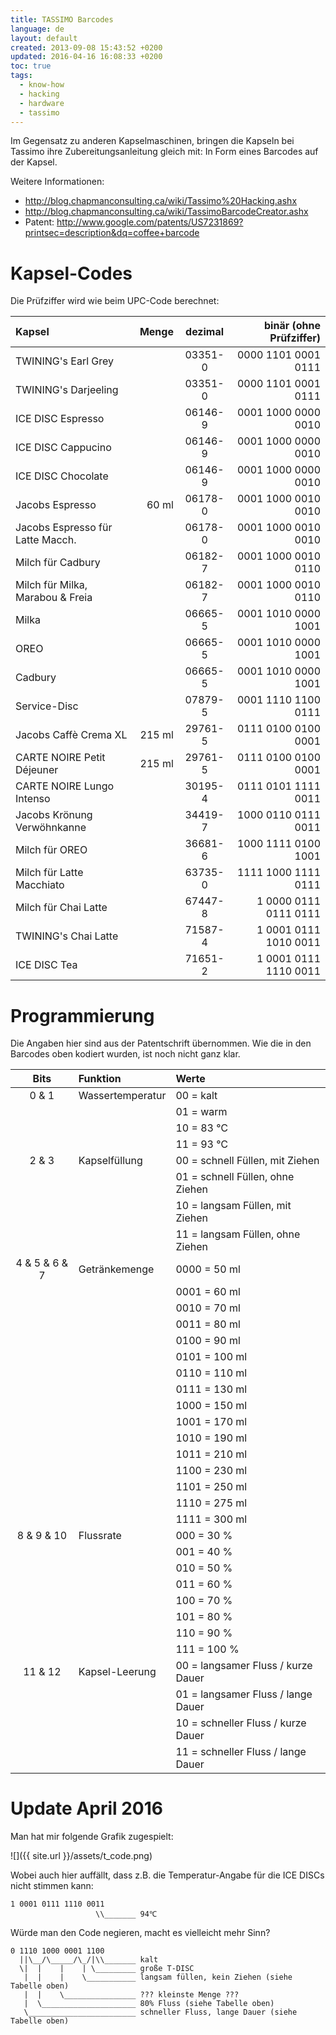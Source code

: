 ```yaml
---
title: TASSIMO Barcodes
language: de
layout: default
created: 2013-09-08 15:43:52 +0200
updated: 2016-04-16 16:08:33 +0200
toc: true
tags:
  - know-how
  - hacking
  - hardware
  - tassimo
---
```

Im Gegensatz zu anderen Kapselmaschinen, bringen die Kapseln bei Tassimo ihre Zubereitungsanleitung gleich mit:
In Form eines Barcodes auf der Kapsel.

Weitere Informationen:

* <http://blog.chapmanconsulting.ca/wiki/Tassimo%20Hacking.ashx>
* <http://blog.chapmanconsulting.ca/wiki/TassimoBarcodeCreator.ashx>
* Patent: <http://www.google.com/patents/US7231869?printsec=description&dq=coffee+barcode>


Kapsel-Codes
============

<p><div class="notetip" markdown="1">
Die Prüfziffer wird wie beim UPC-Code berechnet: <http://en.wikipedia.org/wiki/Universal_Product_Code#Check_digits>
</div></p>

| Kapsel                            |  Menge  |  dezimal |  binär (ohne Prüfziffer)  |
|:----------------------------------|--------:|:--------:|--------------------------:|
| TWINING's Earl Grey               |         |  03351-0 |   0000 1101 0001 0111 |
| TWINING's Darjeeling              |         |  03351-0 |   0000 1101 0001 0111 |
| ICE DISC Espresso                 |         |  06146-9 |   0001 1000 0000 0010 |
| ICE DISC Cappucino                |         |  06146-9 |   0001 1000 0000 0010 |
| ICE DISC Chocolate                |         |  06146-9 |   0001 1000 0000 0010 |
| Jacobs Espresso                   |   60 ml |  06178-0 |   0001 1000 0010 0010 |
| Jacobs Espresso für Latte Macch.  |         |  06178-0 |   0001 1000 0010 0010 |
| Milch für Cadbury                 |         |  06182-7 |   0001 1000 0010 0110 |
| Milch für Milka, Marabou & Freia  |         |  06182-7 |   0001 1000 0010 0110 |
| Milka                             |         |  06665-5 |   0001 1010 0000 1001 |
| OREO                              |         |  06665-5 |   0001 1010 0000 1001 |
| Cadbury                           |         |  06665-5 |   0001 1010 0000 1001 |
| Service-Disc                      |         |  07879-5 |   0001 1110 1100 0111 |
| Jacobs Caffè Crema XL             |  215 ml |  29761-5 |   0111 0100 0100 0001 |
| CARTE NOIRE Petit Déjeuner        |  215 ml |  29761-5 |   0111 0100 0100 0001 |
| CARTE NOIRE Lungo Intenso         |         |  30195-4 |   0111 0101 1111 0011 |
| Jacobs Krönung Verwöhnkanne       |         |  34419-7 |   1000 0110 0111 0011 |
| Milch für OREO                    |         |  36681-6 |   1000 1111 0100 1001 |
| Milch für Latte Macchiato         |         |  63735-0 |   1111 1000 1111 0111 |
| Milch für Chai Latte              |         |  67447-8 | 1 0000 0111 0111 0111 |
| TWINING's Chai Latte              |         |  71587-4 | 1 0001 0111 1010 0011 |
| ICE DISC Tea                      |         |  71651-2 | 1 0001 0111 1110 0011 |


Programmierung
==============

<p><div class="notewarning">
Die Angaben hier sind aus der Patentschrift übernommen. Wie die in den Barcodes oben kodiert wurden, ist noch nicht ganz klar.
</div></p>

| Bits  | Funktion   | Werte  |
|:-----:|:-----------|:-------|
| 0 & 1 | Wassertemperatur  | 00 = kalt |
|                          || 01 = warm |
|                          || 10 = 83 ℃ |
|                          || 11 = 93 ℃ |
| 2 & 3 | Kapselfüllung     | 00 = schnell Füllen, mit Ziehen  |
|                          || 01 = schnell Füllen, ohne Ziehen |
|                          || 10 = langsam Füllen, mit Ziehen  |
|                          || 11 = langsam Füllen, ohne Ziehen |
| 4 & 5 & 6 & 7 | Getränkemenge | 0000 =  50 ml |
|                              || 0001 =  60 ml |
|                              || 0010 =  70 ml |
|                              || 0011 =  80 ml |
|                              || 0100 =  90 ml |
|                              || 0101 = 100 ml |
|                              || 0110 = 110 ml |
|                              || 0111 = 130 ml |
|                              || 1000 = 150 ml |
|                              || 1001 = 170 ml |
|                              || 1010 = 190 ml |
|                              || 1011 = 210 ml |
|                              || 1100 = 230 ml |
|                              || 1101 = 250 ml |
|                              || 1110 = 275 ml |
|                              || 1111 = 300 ml |
| 8 & 9 & 10 | Flussrate        | 000 =  30 % |
|                              || 001 =  40 % |
|                              || 010 =  50 % |
|                              || 011 =  60 % |
|                              || 100 =  70 % |
|                              || 101 =  80 % |
|                              || 110 =  90 % |
|                              || 111 = 100 % |
| 11 & 12 | Kapsel-Leerung      | 00 = langsamer Fluss / kurze Dauer |
|                              || 01 = langsamer Fluss / lange Dauer |
|                              || 10 = schneller Fluss / kurze Dauer |
|                              || 11 = schneller Fluss / lange Dauer |


Update April 2016
=================

Man hat mir folgende Grafik zugespielt:

![]({{ site.url }}/assets/t_code.png)

Wobei auch hier auffällt, dass z.B. die Temperatur-Angabe für die ICE DISCs
nicht stimmen kann:

```
1 0001 0111 1110 0011
                   \\_______ 94℃
```

Würde man den Code negieren, macht es vielleicht mehr Sinn?

```
0 1110 1000 0001 1100
  ||\__/\_____/\_/|\\_______ kalt
  \|  |    |    | \_________ große T-DISC
   |  |    |    \___________ langsam füllen, kein Ziehen (siehe Tabelle oben)
   |  |    \________________ ??? kleinste Menge ???
   |  \_____________________ 80% Fluss (siehe Tabelle oben)
   \________________________ schneller Fluss, lange Dauer (siehe Tabelle oben)
```
